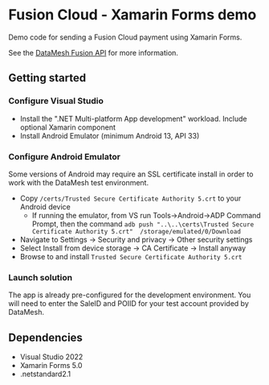 # Fusion Cloud - Xamarin Forms demo

Demo code for sending a Fusion Cloud payment using Xamarin Forms. 

See the [DataMesh Fusion API](https://datameshgroup.github.io/fusion/overview) for more information. 


## Getting started

### Configure Visual Studio 

* Install the ".NET Multi-platform App development" workload. Include optional Xamarin component 
* Install Android Emulator (minimum Android 13, API 33)

### Configure Android Emulator

Some versions of Android may require an SSL certificate install in order to work with the DataMesh test environment.

* Copy `/certs/Trusted Secure Certificate Authority 5.crt` to your Android device
  * If running the emulator, from VS run Tools→Android→ADP Command Prompt, then the command `adb push "..\..\certs\Trusted Secure Certificate Authority 5.crt"  /storage/emulated/0/Download`
* Navigate to Settings → Security and privacy → Other security settings
* Select Install from device storage → CA Certificate → Install anyway
* Browse to and install `Trusted Secure Certificate Authority 5.crt`

### Launch solution 

The app is already pre-configured for the development environment. You will need to enter the SaleID and POIID for your test account provided by DataMesh. 

## Dependencies

* Visual Studio 2022
* Xamarin Forms 5.0
* .netstandard2.1